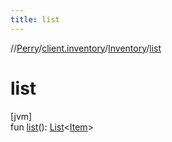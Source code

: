```yaml
---
title: list
---
```

//[Perry](../../../index.html)/[client.inventory](../index.html)/[Inventory](index.html)/[list](list.html)



# list



[jvm]\
fun [list](list.html)(): [List](https://kotlinlang.org/api/latest/jvm/stdlib/kotlin.collections/-list/index.html)&lt;[Item](../-item/index.html)&gt;




